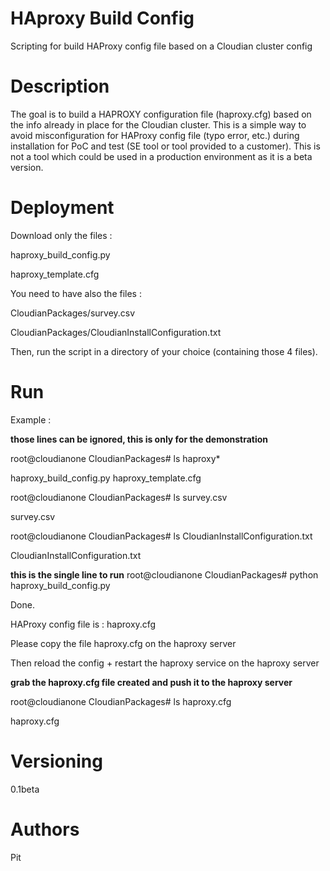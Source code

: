 # HAproxy Build Config
Scripting for build HAProxy config file based on a Cloudian cluster config

# Description
The goal is to build a HAPROXY configuration file (haproxy.cfg) based on the info already in place for the Cloudian cluster.
This is a simple way to avoid misconfiguration for HAProxy config file (typo error, etc.) during installation for PoC and test (SE tool or tool provided to a customer).
This is not a tool which could be used in a production environment as it is a beta version.

# Deployment
Download only the files :

  haproxy_build_config.py
  
  haproxy_template.cfg

You need to have also the files :

  CloudianPackages/survey.csv
  
  CloudianPackages/CloudianInstallConfiguration.txt
  

Then, run the script in a directory of your choice (containing those 4 files).

# Run
Example :

**those lines can be ignored, this is only for the demonstration**

root@cloudianone CloudianPackages# ls haproxy*

haproxy_build_config.py  haproxy_template.cfg

root@cloudianone CloudianPackages# ls survey.csv 

survey.csv

root@cloudianone CloudianPackages# ls CloudianInstallConfiguration.txt 

CloudianInstallConfiguration.txt


**this is the single line to run**
root@cloudianone CloudianPackages# python haproxy_build_config.py 

Done.

HAProxy config file is : haproxy.cfg

Please copy the file haproxy.cfg on the haproxy server

Then reload the config + restart the haproxy service on the haproxy server


**grab the haproxy.cfg file created and push it to the haproxy server**

root@cloudianone CloudianPackages# ls haproxy.cfg 

haproxy.cfg

# Versioning
0.1beta

# Authors
Pit
